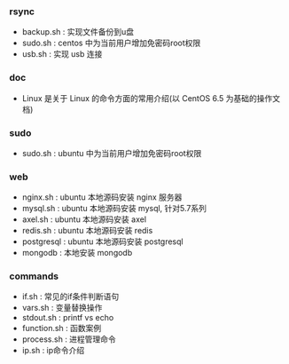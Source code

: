 ### rsync

- backup.sh :  实现文件备份到u盘
- sudo.sh :  centos 中为当前用户增加免密码root权限
- usb.sh :  实现 usb 连接


### doc

- Linux 是关于 Linux 的命令方面的常用介绍(以 CentOS 6.5 为基础的操作文档)


### sudo

- sudo.sh : ubuntu 中为当前用户增加免密码root权限


### web

- nginx.sh : ubuntu 本地源码安装 nginx 服务器
- mysql.sh : ubuntu 本地源码安装 mysql, 针对5.7系列
- axel.sh : ubuntu 本地源码安装 axel
- redis.sh : ubuntu 本地源码安装 redis
- postgresql : ubuntu 本地源码安装 postgresql
- mongodb : 本地安装 mongodb


### commands

- if.sh : 常见的if条件判断语句
- vars.sh : 变量替换操作
- stdout.sh : printf vs echo
- function.sh : 函数案例
- process.sh : 进程管理命令
- ip.sh : ip命令介绍
